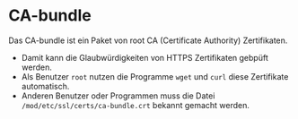 # CA-bundle
Das CA-bundle ist ein Paket von root CA (Certificate Authority) Zertifikaten.
<br>
 * Damit kann die Glaubwürdigkeiten von HTTPS Zertifikaten gebpüft werden.
 * Als Benutzer ```root``` nutzen die Programme ```wget``` und ```curl``` diese Zertifikate automatisch.
 * Anderen Benutzer oder Programmen muss die Datei ```/mod/etc/ssl/certs/ca-bundle.crt``` bekannt gemacht werden.

